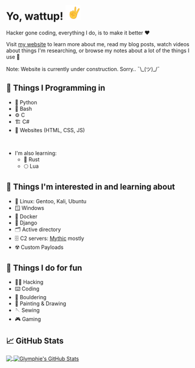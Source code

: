 # Yo, wattup! <img src="https://raw.githubusercontent.com/glymphie/glymphie/main/v.gif" width="40px" height="40px" />

Hacker gone coding, everything I do, is to make it better ❤️

Visit [my website](https://glymphie.xyz/) to learn more about me, read my blog posts, watch videos about things I'm researching, or browse my notes about a lot of the things I use 🤙

Note: Website is currently under construction. Sorry.. ¯\\\_(ツ)\_/¯

## 🔧 Things I Programming in

- 🐍 Python
- 🤖 Bash
- ⚙️ C
- 🏗️ C#
- 📄 Websites (HTML, CSS, JS)

<br>

- I'm also learning:
  - 🦀 Rust
  - 🌕 Lua

## 📖 Things I'm interested in and learning about

- 🐧 Linux: Gentoo, Kali, Ubuntu
- 🪟 Windows
- 🐳 Docker
- 🧩 Django
- 🗂️ Active directory
- 🗄️ C2 servers: [Mythic](https://github.com/its-a-feature/Mythic) mostly
- ☢️ Custom Payloads

## 💪 Things I do for fun

- 👨‍💻 Hacking
- ⌨️ Coding
- 🧗 Bouldering
- 🎨 Painting & Drawing
- 🪡 Sewing
- 🎮 Gaming

## 📈 GitHub Stats

<a href="https://github.com/glymphie/glymphie">
  <img align="center" src="https://github-readme-stats.vercel.app/api/top-langs/?username=glymphie&hide=javascript,css,scss,roff,c&title_color=f8f8f8&text_color=f8f8f8&bg_color=191919&langs_count=5" />
</a>
<a href="https://github.com/glymphie/glymphie">
  <img align="center" src="https://github-readme-stats.vercel.app/api?username=glymphie&show_icons=true&line_height=40&count_private=true&title_color=f8f8f8&text_color=f8f8f8&icon_color=83ff52&bg_color=191919" alt="Glymphie's GitHub Stats" />
</a>
